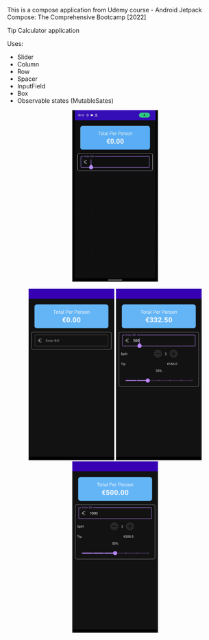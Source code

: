 This is a compose application from Udemy course - Android Jetpack Compose: The Comprehensive Bootcamp \[2022]

Tip Calculator application

Uses:
- Slider
- Column
- Row
- Spacer
- InputField
- Box
- Observable states (MutableSates)

<p align="middle">
    <img src="screenshots/demo.gif" width="200" height="400">
</p>

<p align="middle">
    <img src="screenshots/app1.png" width="200" height="400"> 
    <img src="screenshots/app2.png" width="200" height="400">
    <img src="screenshots/app3.png" width="200" height="400"> 
</p>


